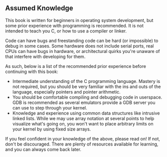## Assumed Knowledge

This book is written for beginners in operating system development, but some prior experience with programming is recommended. It is not intended to teach you C, or how to use a compiler or linker.

Code can have bugs and freestanding code can be hard (or impossible) to debug in some cases. Some hardware does not include serial ports, real CPUs can have bugs in hardware, or architectural quirks you're unaware of that interfere with developing for them.

As such, below is a list of the recommended prior experience before continuing with this book:

- Intermediate understanding of the C programming language. Mastery is not required, but you should be very familiar with the ins and outs of the language, especially pointers and pointer arithmetic.
- You should be comfortable compiling and debugging code in userspace. GDB is recommended as several emulators provide a GDB server you can use to step through your kernel.
- Knowledge and experience using common data structures like intrusive linked lists. While we may use array notation at several points to help visualize what's going on, you won't want to place arbitrary limits on your kernel by using fixed size arrays.

If you feel confident in your knowledge of the above, please read on! If not, don't be discouraged. There are plenty of resources available for learning, and you can always come back later.
